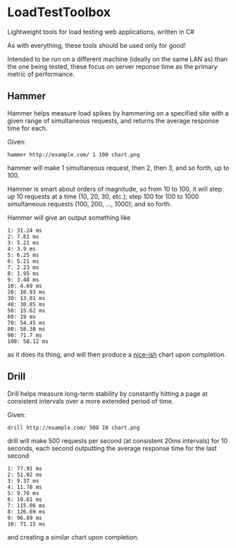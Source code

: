 # LoadTestToolbox
Lightweight tools for load testing web applications, written in C#

As with everything, these tools should be used only for good!

Intended to be run on a different machine (ideally on the same LAN as) than the one being tested, these focus on server reponse time as the primary metric of performance.

## Hammer

Hammer helps measure load spikes by hammering on a specified site with a given range of simultaneous requests, and returns the average response time for each.

Given:

    hammer http://example.com/ 1 100 chart.png

hammer will make 1 simultaneous request, then 2, then 3, and so forth, up to 100.

Hammer is smart about orders of magnitude, so from 10 to 100, it will step up 10 requests at a time (10, 20, 30, etc.); step 100 for 100 to 1000 simultaneous requests (100, 200, ..., 1000); and so forth.

Hammer will give an output something like 

    1: 31.24 ms
    2: 7.81 ms
    3: 5.21 ms
    4: 3.9 ms
    5: 6.25 ms
    6: 5.21 ms
    7: 2.23 ms
    8: 1.95 ms
    9: 3.48 ms
    10: 4.69 ms
    20: 10.93 ms
    30: 13.01 ms
    40: 30.85 ms
    50: 15.62 ms
    60: 19 ms
    70: 54.45 ms
    80: 58.38 ms
    90: 71.7 ms
    100: 58.12 ms

as it does its thing, and will then produce a [nice-ish](https://github.com/stevedesmond-ca/LoadTestToolbox/issues/1) chart upon completion.

## Drill

Drill helps measure long-term stability by constantly hitting a page at consistent intervals over a more extended period of time.

Given:

    drill http://example.com/ 500 10 chart.png
    
drill will make 500 requests per second (at consistent 20ms intervals) for 10 seconds, each second outputting the average response time for the last second

    1: 77.91 ms
    2: 51.02 ms
    3: 9.37 ms
    4: 11.78 ms
    5: 9.76 ms
    6: 10.61 ms
    7: 115.06 ms
    8: 126.69 ms
    9: 96.69 ms
    10: 71.15 ms
    
and creating a similar chart upon completion.
